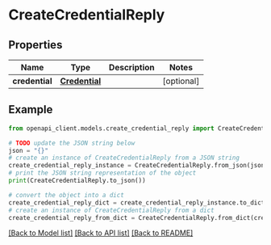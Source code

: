 # CreateCredentialReply


## Properties

Name | Type | Description | Notes
------------ | ------------- | ------------- | -------------
**credential** | [**Credential**](Credential.md) |  | [optional] 

## Example

```python
from openapi_client.models.create_credential_reply import CreateCredentialReply

# TODO update the JSON string below
json = "{}"
# create an instance of CreateCredentialReply from a JSON string
create_credential_reply_instance = CreateCredentialReply.from_json(json)
# print the JSON string representation of the object
print(CreateCredentialReply.to_json())

# convert the object into a dict
create_credential_reply_dict = create_credential_reply_instance.to_dict()
# create an instance of CreateCredentialReply from a dict
create_credential_reply_from_dict = CreateCredentialReply.from_dict(create_credential_reply_dict)
```
[[Back to Model list]](../README.md#documentation-for-models) [[Back to API list]](../README.md#documentation-for-api-endpoints) [[Back to README]](../README.md)


